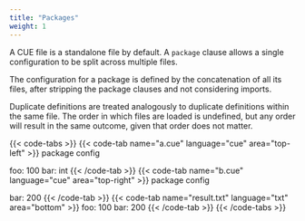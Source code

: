 ```yaml
---
title: "Packages"
weight: 1
---
```


A CUE file is a standalone file by default.
A `package` clause allows a single configuration to be split across multiple
files.

The configuration for a package is defined by the concatenation of all its
files, after stripping the package clauses and not considering imports.

Duplicate definitions are treated analogously to duplicate definitions within
the same file.
The order in which files are loaded is undefined, but any order will result
in the same outcome, given that order does not matter.

{{< code-tabs >}}
{{< code-tab name="a.cue" language="cue" area="top-left" >}}
package config

foo: 100
bar: int
{{< /code-tab >}}
{{< code-tab name="b.cue" language="cue" area="top-right" >}}
package config

bar: 200
{{< /code-tab >}}
{{< code-tab name="result.txt" language="txt" area="bottom" >}}
foo: 100
bar: 200
{{< /code-tab >}}
{{< /code-tabs >}}
